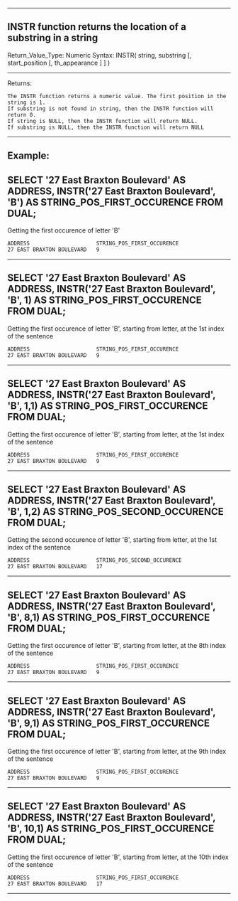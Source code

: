 --------------------------------------------------------------------------------
INSTR function returns the location of a substring in a string
--------------------------------------------------------------------------------
Return_Value_Type: Numeric
Syntax: INSTR( string, substring [, start_position [, th_appearance ] ] )

--------------------------------------------------------------------------------
Returns:

    The INSTR function returns a numeric value. The first position in the string is 1.
    If substring is not found in string, then the INSTR function will return 0.
    If string is NULL, then the INSTR function will return NULL.
    If substring is NULL, then the INSTR function will return NULL

--------------------------------------------------------------------------------

Example:
--------------------------------------------------------------------------------

SELECT '27 East Braxton Boulevard' AS ADDRESS, INSTR('27 East Braxton Boulevard', 'B') AS STRING_POS_FIRST_OCCURENCE FROM DUAL;
--------------------------------------------------------------------------------

Getting the first occurence of letter 'B'

    ADDRESS                     STRING_POS_FIRST_OCCURENCE
    27 EAST BRAXTON BOULEVARD	9

--------------------------------------------------------------------------------
SELECT '27 East Braxton Boulevard' AS ADDRESS, INSTR('27 East Braxton Boulevard', 'B', 1) AS STRING_POS_FIRST_OCCURENCE FROM DUAL;
--------------------------------------------------------------------------------

Getting the first occurence of letter 'B', starting from letter, at the 1st index of the sentence

    ADDRESS                     STRING_POS_FIRST_OCCURENCE
    27 EAST BRAXTON BOULEVARD	9

--------------------------------------------------------------------------------
SELECT '27 East Braxton Boulevard' AS ADDRESS, INSTR('27 East Braxton Boulevard', 'B', 1,1) AS STRING_POS_FIRST_OCCURENCE FROM DUAL;
--------------------------------------------------------------------------------

Getting the first occurence of letter 'B', starting from letter, at the 1st index of the sentence

    ADDRESS                     STRING_POS_FIRST_OCCURENCE
    27 EAST BRAXTON BOULEVARD	9

--------------------------------------------------------------------------------
SELECT '27 East Braxton Boulevard' AS ADDRESS, INSTR('27 East Braxton Boulevard', 'B', 1,2) AS STRING_POS_SECOND_OCCURENCE FROM DUAL;
--------------------------------------------------------------------------------

Getting the second occurence of letter 'B', starting from letter, at the 1st index of the sentence

    ADDRESS                     STRING_POS_SECOND_OCCURENCE
    27 EAST BRAXTON BOULEVARD	17

--------------------------------------------------------------------------------
SELECT '27 East Braxton Boulevard' AS ADDRESS, INSTR('27 East Braxton Boulevard', 'B', 8,1) AS STRING_POS_FIRST_OCCURENCE FROM DUAL;
--------------------------------------------------------------------------------

Getting the first occurence of letter 'B', starting from letter, at the 8th index of the sentence

    ADDRESS                     STRING_POS_FIRST_OCCURENCE
    27 EAST BRAXTON BOULEVARD	9

--------------------------------------------------------------------------------
SELECT '27 East Braxton Boulevard' AS ADDRESS, INSTR('27 East Braxton Boulevard', 'B', 9,1) AS STRING_POS_FIRST_OCCURENCE FROM DUAL;
--------------------------------------------------------------------------------

Getting the first occurence of letter 'B', starting from letter, at the 9th index of the sentence

    ADDRESS                     STRING_POS_FIRST_OCCURENCE
    27 EAST BRAXTON BOULEVARD	9

--------------------------------------------------------------------------------
SELECT '27 East Braxton Boulevard' AS ADDRESS, INSTR('27 East Braxton Boulevard', 'B', 10,1) AS STRING_POS_FIRST_OCCURENCE FROM DUAL;
--------------------------------------------------------------------------------

Getting the first occurence of letter 'B', starting from letter, at the 10th index of the sentence

    ADDRESS                     STRING_POS_FIRST_OCCURENCE
    27 EAST BRAXTON BOULEVARD	17

--------------------------------------------------------------------------------